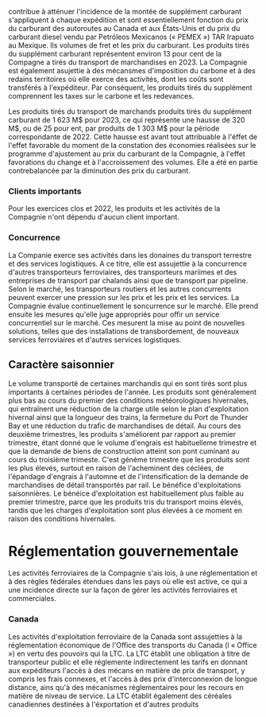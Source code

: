 contribue à atténuer l'incidence de la montée de supplément carburant s'appliquent à chaque expédition et sont essentiellement fonction du prix du carburant des autoroutes au Canada et aux États-Unis et du prix du carburant diesel vendu par Petróleos Mexicanos (« PEMEX ») TAR Irapuato au Mexique. Ils volumes de fret et les prix du carburant. Les produits tirés du supplément carburant représentent environ 13 pour cent de la Compagne a tirés du transport de marchandises en 2023. La Compagnie est également asujettie à des mécansmes d'imposition du carbone et à des redains territoires où elle exerce des activités, dont les coûts sont transférés à l'expéditeur. Par conséquent, les produits tirés du supplément comprennent les taxes sur le carbone et les redevances.

Les produits tirés du transport de marchands produits tirés du supplément carburant de 1 623 M\$ pour 2023, ce qui représente une hausse de 320 M\$, ou de 25 pour ent, par produits de 1 303 M\$ pour la période correspondante de 2022. Cette hausse est avant tout attribuable à l'éffet de l'effet favorable du moment de la constation des économies réalisées sur le programme d'ajustement au prix du carburant de la Compagnie, à l'effet favorations du change et à l'accroissement des volumes. Elle a été en partie contrebalancée par la diminution des prix du carburant.

### Clients importants

Pour les exercices clos et 2022, les produits et les activités de la Compagnie n'ont dépendu d'aucun client important.

### Concurrence

 La Companie exerce ses activités dans les donaines du transport terrestre et des services logistiques. A ce titre, elle est assujettie à la concurrence d'autres transporteurs ferroviaires, des transporteurs mariimes et des entreprises de transport par chalands ainsi que de transport par pipeline. Selon le marché, les transporteurs routiers et les autres concurrents peuvent exercer une pression sur les prix et les prix et les services. La Compagnie évalue continuellement le soncurrence sur le marché. Elle prend ensuite les mesures qu'elle juge appropriés pour offir un service concurrentiel sur le marché. Ces mesurent la mise au point de nouvelles solutions, telles que des installations de transbordement, de nouveaux services ferroviaires et d'autres services logistiques.

## Caractère saisonnier

Le volume transporté de certaines marchandis qui en sont tirés sont plus importants à certaines périodes de l'année. Les produits sont généralement plus bas au cours du premier des conditions météorologiques hivernales, qui entraînent une réduction de la charge utile selon le plan d'exploitation hivernal ainsi que la longueur des trains, la fermeture du Port de Thunder Bay et une réduction du trafic de marchandises de détail. Au cours des deuxième trimestres, les produits s'améliorent par rapport au premier trimestre, étant donné que le volume d'engrais est habituelleme trimestre et que la demande de biens de construction atteint son pont cuminant au cours du troisième trimeste. C'est généme trimestre que les produits sont les plus élevés, surtout en raison de l'acheminent des céclées, de l'épandage d'engrais à l'automne et de l'intensification de la demande de marchandises de détail transportés par rail. Le bénéfice d'exploitations saisonnières. Le bénéice d'exploitation est habituellement plus faible au premier trimestre, parce que les produits tris du transport moins élevés, tandis que les charges d'exploitation sont plus élevées à ce moment en raison des conditions hivernales.

# Réglementation gouvernementale

 Les activités ferroviaires de la Compagnie s'ais lois, à une réglementation et à des règles fédérales étendues dans les pays où elle est active, ce qui a une incidence directe sur la façon de gérer les activités ferroviaires et commerciales.

### Canada

Les activités d'exploitation ferroviaire de la Canada sont assujetties à la réglementation économique de l'Office des transports du Canada (l « Office ») en vertu des pouvoirs qui la LTC. La LTC établit une obliqation à titre de transporteur public et elle réglemente indirectement les tarifs en donnant aux expéditeurs l'accès à des mécans en matière de prix de transport, y compris les frais connexes, et l'accès à des prix d'interconnexion de longue distance, ains qu'à des mécanismes réglementaires pour les recours en matière de niveau de service. La LTC établit également des céréales canadiennes destinées à l'éxportation et d'autres produits
